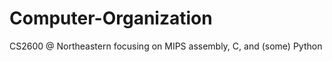Computer-Organization
=====================

CS2600 @ Northeastern focusing on MIPS assembly, C, and (some) Python
